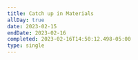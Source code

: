 ```yaml
---
title: Catch up in Materials
allDay: true
date: 2023-02-15
endDate: 2023-02-16
completed: 2023-02-16T14:50:12.498-05:00
type: single
---
```

